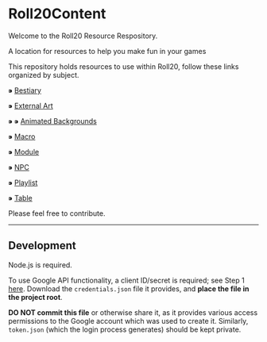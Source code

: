 # Roll20Content

Welcome to the Roll20 Resource Respository.

A location for resources to help you make fun in your games

This repository holds resources to use within Roll20, follow these links organized by subject.

 ⁍ [Bestiary](https://github.com/DMsGuild201/Roll20_resources/blob/master/Bestiary/README.md) 
 
 ⁍ [External Art](https://github.com/DMsGuild201/Roll20_resources/blob/master/ExternalArt/README.md)
 
 ⁍ ⁍ [Animated Backgrounds](https://github.com/DMsGuild201/Roll20_resources/blob/master/ExternalArt/Animated/README.md)
 
 ⁍ [Macro](https://github.com/DMsGuild201/Roll20_resources/blob/master/Macro/README.md)
 
 ⁍ [Module](https://github.com/DMsGuild201/Roll20_resources/blob/master/Module/README.md)
 
 ⁍ [NPC](https://github.com/DMsGuild201/Roll20_resources/blob/master/NPC/README.md)
 
 ⁍ [Playlist](https://github.com/DMsGuild201/Roll20_resources/blob/master/playlist/README.md)
 
 ⁍ [Table](https://github.com/DMsGuild201/Roll20_resources/blob/master/Table/README.md)


Please feel free to contribute.

---

## Development

Node.js is required.

To use Google API functionality, a client ID/secret is required; see Step 1 [here](https://developers.google.com/sheets/api/quickstart/nodejs).
Download the `credentials.json` file it provides, and **place the file in the project root**. 

**DO NOT commit this file** or otherwise share it, as it provides various access permissions to the Google account which was used to create it. Similarly, `token.json` (which the login process generates) should be kept private.
